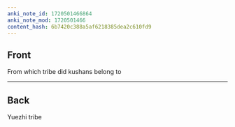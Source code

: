 ```yaml
---
anki_note_id: 1720501466864
anki_note_mod: 1720501466
content_hash: 6b7420c388a5af6218385dea2c610fd9
---
```


## Front

From which tribe did kushans belong to

<hr/>

## Back

Yuezhi tribe